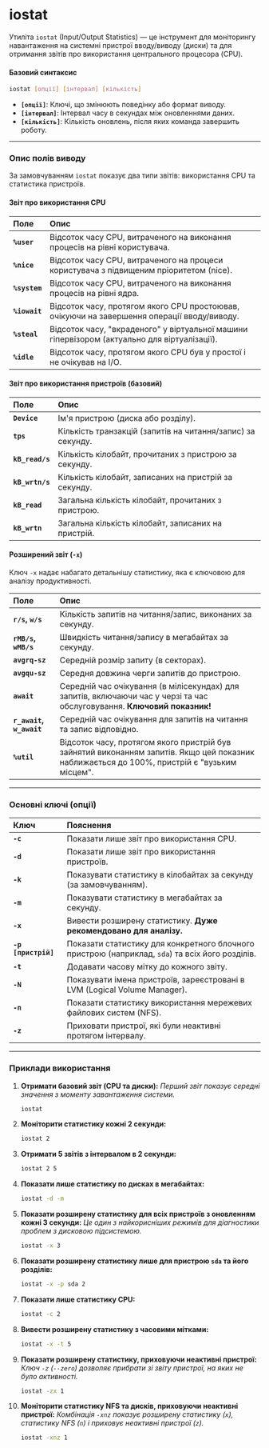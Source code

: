 # iostat

Утиліта `iostat` (Input/Output Statistics) — це інструмент для моніторингу навантаження на системні пристрої вводу/виводу (диски) та для отримання звітів про використання центрального процесора (CPU).

#### **Базовий синтаксис**

```bash
iostat [опції] [інтервал] [кількість]
```

*   **`[опції]`**: Ключі, що змінюють поведінку або формат виводу.
*   **`[інтервал]`**: Інтервал часу в секундах між оновленнями даних.
*   **`[кількість]`**: Кількість оновлень, після яких команда завершить роботу.

---

### **Опис полів виводу**

За замовчуванням `iostat` показує два типи звітів: використання CPU та статистика пристроїв.

#### **Звіт про використання CPU**

| Поле | Опис |
| :--- | :--- |
| **`%user`** | Відсоток часу CPU, витраченого на виконання процесів на рівні користувача. |
| **`%nice`** | Відсоток часу CPU, витраченого на процеси користувача з підвищеним пріоритетом (nice). |
| **`%system`**| Відсоток часу CPU, витраченого на виконання процесів на рівні ядра. |
| **`%iowait`**| Відсоток часу, протягом якого CPU простоював, очікуючи на завершення операції вводу/виводу. |
| **`%steal`** | Відсоток часу, "вкраденого" у віртуальної машини гіпервізором (актуально для віртуалізації). |
| **`%idle`** | Відсоток часу, протягом якого CPU був у простої і не очікував на I/O. |

#### **Звіт про використання пристроїв (базовий)**

| Поле | Опис |
| :--- | :--- |
| **`Device`** | Ім'я пристрою (диска або розділу). |
| **`tps`** | Кількість транзакцій (запитів на читання/запис) за секунду. |
| **`kB_read/s`** | Кількість кілобайт, прочитаних з пристрою за секунду. |
| **`kB_wrtn/s`** | Кількість кілобайт, записаних на пристрій за секунду. |
| **`kB_read`** | Загальна кількість кілобайт, прочитаних з пристрою. |
| **`kB_wrtn`** | Загальна кількість кілобайт, записаних на пристрій. |

#### **Розширений звіт (`-x`)**

Ключ `-x` надає набагато детальнішу статистику, яка є ключовою для аналізу продуктивності.

| Поле | Опис |
| :--- | :--- |
| **`r/s`, `w/s`** | Кількість запитів на читання/запис, виконаних за секунду. |
| **`rMB/s`, `wMB/s`** | Швидкість читання/запису в мегабайтах за секунду. |
| **`avgrq-sz`** | Середній розмір запиту (в секторах). |
| **`avgqu-sz`** | Середня довжина черги запитів до пристрою. |
| **`await`** | Середній час очікування (в мілісекундах) для запитів, включаючи час у черзі та час обслуговування. **Ключовий показник!** |
| **`r_await`, `w_await`** | Середній час очікування для запитів на читання та запис відповідно. |
| **`%util`** | Відсоток часу, протягом якого пристрій був зайнятий виконанням запитів. Якщо цей показник наближається до 100%, пристрій є "вузьким місцем". |

---

### **Основні ключі (опції)**

| Ключ | Пояснення |
| :--- | :--- |
| **`-c`** | Показати лише звіт про використання CPU. |
| **`-d`** | Показати лише звіт про використання пристроїв. |
| **`-k`** | Показувати статистику в кілобайтах за секунду (за замовчуванням). |
| **`-m`** | Показувати статистику в мегабайтах за секунду. |
| **`-x`** | Вивести розширену статистику. **Дуже рекомендовано для аналізу.** |
| **`-p [пристрій]`** | Показати статистику для конкретного блочного пристрою (наприклад, `sda`) та всіх його розділів. |
| **`-t`** | Додавати часову мітку до кожного звіту. |
| **`-N`** | Показувати імена пристроїв, зареєстровані в LVM (Logical Volume Manager). |
| **`-n`** | Показати статистику використання мережевих файлових систем (NFS). |
| **`-z`** | Приховати пристрої, які були неактивні протягом інтервалу. |

---

### **Приклади використання**

1.  **Отримати базовий звіт (CPU та диски):**
    *Перший звіт показує середні значення з моменту завантаження системи.*
    ```bash
    iostat
    ```

2.  **Моніторити статистику кожні 2 секунди:**
    ```bash
    iostat 2
    ```

3.  **Отримати 5 звітів з інтервалом в 2 секунди:**
    ```bash
    iostat 2 5
    ```

4.  **Показати лише статистику по дисках в мегабайтах:**
    ```bash
    iostat -d -m
    ```

5.  **Показати розширену статистику для всіх пристроїв з оновленням кожні 3 секунди:**
    *Це один з найкорисніших режимів для діагностики проблем з дисковою підсистемою.*
    ```bash
    iostat -x 3
    ```

6.  **Показати розширену статистику лише для пристрою `sda` та його розділів:**
    ```bash
    iostat -x -p sda 2
    ```

7.  **Показати лише статистику CPU:**
    ```bash
    iostat -c 2
    ```

8.  **Вивести розширену статистику з часовими мітками:**
    ```bash
    iostat -x -t 5
    ```

9.  **Показати розширену статистику, приховуючи неактивні пристрої:**
    *Ключ `-z` (`--zero`) дозволяє прибрати зі звіту пристрої, на яких не було активності.*
    ```bash
    iostat -zx 1
    ```

10. **Моніторити статистику NFS та дисків, приховуючи неактивні пристрої:**
    *Комбінація `-xnz` показує розширену статистику (`x`), статистику NFS (`n`) і приховує неактивні пристрої (`z`).*
    ```bash
    iostat -xnz 1
    ```
